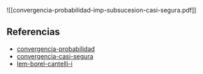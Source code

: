 ![[convergencia-probabilidad-imp-subsucesion-casi-segura.pdf]]

## Referencias
- [convergencia-probabilidad](./convergencia-probabilidad.md)
- [convergencia-casi-segura](./convergencia-casi-segura.md)
- [lem-borel-cantelli-i](./lem-borel-cantelli-i.md)
